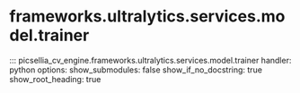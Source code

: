 # frameworks.ultralytics.services.model.trainer

::: picsellia_cv_engine.frameworks.ultralytics.services.model.trainer
    handler: python
    options:
        show_submodules: false
        show_if_no_docstring: true
        show_root_heading: true
